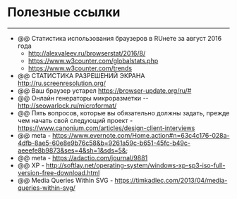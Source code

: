 # Полезные ссылки

---

* @@ Статистика использования браузеров в RUнете за август 2016 года
  * http://alexvaleev.ru/browserstat/2016/8/
  * https://www.w3counter.com/globalstats.php
  * https://www.w3counter.com/trends
* @@ СТАТИСТИКА РАЗРЕШЕНИЙ ЭКРАНА http://ru.screenresolution.org/
* @@ Ваш браузер устарел   https://browser-update.org/ru/#
* @@ Онлайн генераторы микроразметки -- http://seowarlock.ru/microformat/ 
* @@ Пять вопросов, которые вы обязательно должны задать, прежде чем начать свой следующий проект - https://www.canonium.com/articles/design-client-interviews
* @@ meta - https://www.evernote.com/Home.action#n=63c4c176-028a-4dfb-8ae5-60e8e9b76c58&b=9261a59c-b651-45fc-b49c-aeeefe8b9873&ses=4&sh=1&sds=5&;
* @@ meta - https://adactio.com/journal/9881
* @@ XP - http://softlay.net/operating-system/windows-xp-sp3-iso-full-version-free-download.html 
* @@ Media Queries Within SVG - https://timkadlec.com/2013/04/media-queries-within-svg/ 